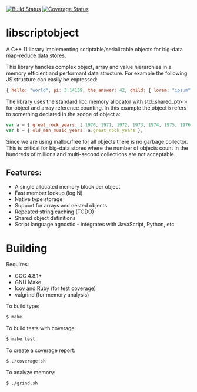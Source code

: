[![Build Status](https://travis-ci.org/RipcordSoftware/libscriptobject.svg?branch=master)](https://travis-ci.org/RipcordSoftware/libscriptobject)
[![Coverage Status](https://coveralls.io/repos/RipcordSoftware/libscriptobject/badge.svg)](https://coveralls.io/r/RipcordSoftware/libscriptobject)

# libscriptobject
A C++ 11 library implementing scriptable/serializable objects for big-data map-reduce data stores.

This library handles complex object, array and value hierarchies in a memory efficient and performant
data structure. For example the following JS structure can easily be expressed:

```js
{ hello: "world", pi: 3.14159, the_answer: 42, child: { lorem: "ipsum" }, bored: true }
```

The library uses the standard libc memory allocator with std::shared_ptr<> for object and array reference counting.
In this example the object `b` refers to something declared in the scope of object `a`:
```js
var a = { great_rock_years: [ 1970, 1971, 1972, 1973, 1974, 1975, 1976, 1977, 1978, 1979 ] };
var b = { old_man_music_years: a.great_rock_years };
```

Since we are using malloc/free for all objects there is no garbage collector. This is critical for big-data
stores where the number of objects count in the hundreds of millions and multi-second collections are not
acceptable.

## Features:
* A single allocated memory block per object
* Fast member lookup (log N)
* Native type storage
* Support for arrays and nested objects
* Repeated string caching (TODO)
* Shared object definitions
* Script language agnostic - integrates with JavaScript, Python, etc.

# Building
Requires:
* GCC 4.8.1+
* GNU Make
* lcov and Ruby (for test coverage)
* valgrind (for memory analysis)

To build type:
```bash
$ make
```

To build tests with coverage:
```bash
$ make test
```

To create a coverage report:
```bash
$ ./coverage.sh
```

To analyze memory:
```bash
$ ./grind.sh
```
